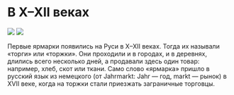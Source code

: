 # В X–XII веках

![](https://cdn.culture.ru/images/52cc137a-6f58-5ad7-b1ff-9562e9a573ac)
![](https://cdn.culture.ru/images/c72741f3-bfaf-53c1-a948-64fbb4f7799d/w_1020,c_fill,g_center/boris-kustodiev-balagany-1917-gosudarstvennyi-russkii-muzei-jpg)

Первые ярмарки появились на Руси в X–XII веках. Тогда их называли «торги» или «торжки». Они проходили и в городах, и в деревнях, длились всего несколько дней, а продавали здесь один товар: например, хлеб, скот или ткани. Само слово «ярмарка» пришло в русский язык из немецкого (от Jahrmarkt: Jahr — год, markt — рынок) в XVII веке, когда на торжки стали приезжать заграничные торговцы.
